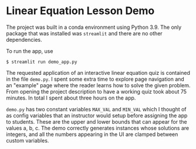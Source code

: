 # Linear Equation Lesson Demo

The project was built in a conda environment using Python 3.9. The only package that was installed was `streamlit` and there are no other dependencies. 

To run the app, use 
```
$ streamlit run demo_app.py 
```

The requested application of an interactive linear equation quiz is contained in the file `demo.py`. I spent some extra time to explore page navigation and an "example" page where the reader learns how to solve the given problem. From opening the project description to have a working quiz took about 75 minutes. In total I spent about three hours on the app. 

`demo.py` has two constant variables `MAX_VAL` and `MIN_VAL` which I thought of as config variables that an instructor would setup before assigning the app to students. These are the upper and lower bounds that can appear for the values a, b, c. The demo correctly generates instances whose solutions are integers, and all the numbers appearing in the UI are clamped between custom variables. 

